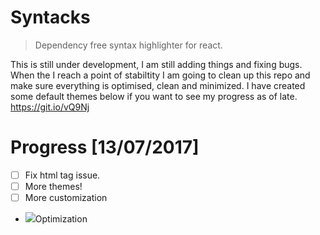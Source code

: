 # Syntacks
> Dependency free syntax highlighter for react.

This is still under development, I am still adding things and fixing bugs. When the I reach a point of stabiltity I am going to clean up this repo and make sure everything is optimised, clean and minimized.
I have created some default themes below if you want to see my progress as of late.
https://git.io/vQ9Nj

# Progress [13/07/2017]
- [ ] Fix html tag issue.
- [ ] More themes!
- [ ] More customization
- <img src='http://progressed.io/bar/0'/>Optimization
